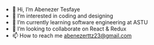 - 👋 Hi, I’m Abenezer Tesfaye
- 👀 I’m interested in coding and designing
- 🌱 I’m currently learning software engineering at ASTU
- 💞️ I’m looking to collaborate on React & Redux
- 📫 How to reach me abenezerttz23@gmail.com


<!---
Abenittz/Abenittz is a ✨ special ✨ repository because its `README.md` (this file) appears on your GitHub profile.
You can click the Preview link to take a look at your changes.
--->
